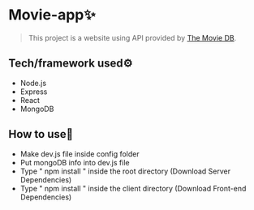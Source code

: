 # Movie-app✨
>  This project is a website using API provided by [The Movie DB](https://www.themoviedb.org/).

## Tech/framework used⚙️
- Node.js
- Express
- React
- MongoDB

## How to use🏃
- Make dev.js file inside config folder 
- Put mongoDB info into dev.js file 
- Type  " npm install " inside the root directory  (Download Server Dependencies) 
- Type " npm install " inside the client directory (Download Front-end Dependencies)
